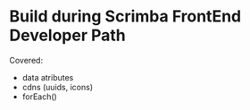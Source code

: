 # Build during Scrimba FrontEnd Developer Path

Covered:
- data atributes
- cdns (uuids, icons)
- forEach()
